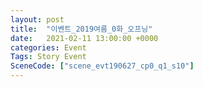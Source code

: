 ```yaml
---
layout: post
title:  "이벤트_2019여름_0화_오프닝"
date:   2021-02-11 13:00:00 +0000
categories: Event
Tags: Story Event
SceneCode: ["scene_evt190627_cp0_q1_s10"]
---
```

